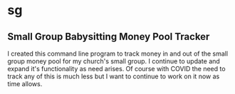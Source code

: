 # sg
## Small Group Babysitting Money Pool Tracker

I created this command line program to track money in and out of the small group money pool for my church's small group. I
continue to update and expand it's functionality as need arises. Of course with COVID the need to track any of this is much less but I 
want to continue to work on it now as time allows. 
